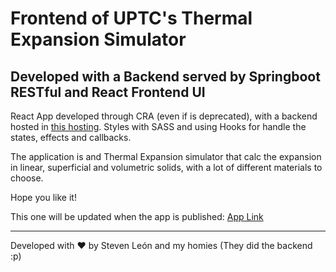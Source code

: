 # Frontend of UPTC's Thermal Expansion Simulator

## Developed with a Backend served by Springboot RESTful and React Frontend UI

React App developed through CRA (even if is deprecated), with a backend hosted in [this hosting](https://proyectoclase.onrender.com/). Styles with SASS and using Hooks for handle the states, effects and callbacks.

The application is and Thermal Expansion simulator that calc the expansion in linear, superficial and volumetric solids, with a lot of different materials to choose. 

Hope you like it!

This one will be updated when the app is published: [App Link]()

---

Developed with ♥ by Steven León and my homies (They did the backend :p)